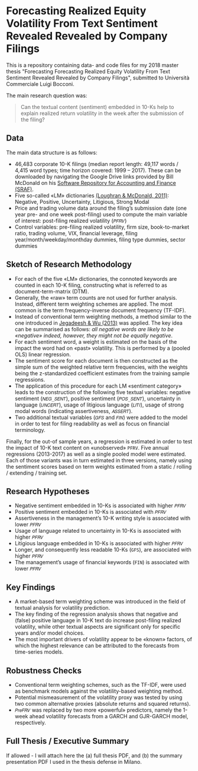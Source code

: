 # Forecasting  Realized Equity Volatility From Text Sentiment Revealed Revealed by Company Filings

This is a repository containing data- and code files for my 2018 master thesis "Forecasting Forecasting Realized Equity Volatility From Text Sentiment Revealed Revealed by Company Filings", submitted to Università Commerciale Luigi Bocconi. 

The main research question was:

> Can the textual content (sentiment) embedded in 10-Ks help to explain realized return volatility in the week after the submission of the filing?


## Data

The main data structure is as follows:

* 46,483 corporate 10-K filings (median report length: 49,117 words / 4,415 word types; time horizon covered: 1999 – 2017). These can be downloaded by navigating the Google Drive links provided by Bill McDonald on his [Software Repository for Accounting and Finance (SRAF)](https://sraf.nd.edu/data/stage-one-10-x-parse-data/). 
* Five so-called «LM» dictionaries [(Loughran & McDonald, 2011)](https://papers.ssrn.com/sol3/papers.cfm?abstract_id=1331573): Negative, Positive, Uncertainty, Litigious, Strong Modal 
* Price and trading volume data around the filing’s submission date (one year pre- and one week post-filing) used to compute the main variable of interest: post-filing realized volatility (`𝑃𝐹𝑅𝑉`)
* Control variables: pre-filing realized volatility, firm size, book-to-market ratio, trading volume, VIX, financial leverage, filing year/month/weekday/monthday dummies, filing type dummies, sector dummies


## Sketch of Research Methodology

* For each of the five «LM» dictionaries, the connoted keywords are counted in each 10-K filing, constructing what is referred to as document-term-matrix (DTM).
* Generally, the «raw» term counts are not used for further analysis. Instead, different term weighting schemes are applied. The most common is the term frequency-inverse document frequency (TF-IDF). 
* Instead of conventional term weighting methods, a method similar to the one introduced in [Jegadeesh & Wu (2013)](https://papers.ssrn.com/sol3/papers.cfm?abstract_id=1787273) was applied. The key idea can be summarised as follows: *all negative words are likely to be «negative» indeed, however, they might not be equally negative*.
* For each sentiment word, a weight is estimated on the basis of the impact the word had on «past» volatility. This is performed by a (pooled OLS) linear regression.
* The sentiment score for each document is then constructed as the simple sum of the weighted relative term frequencies, with the weights being the z-standardized coefficient estimates from the training sample regressions. 
* The application of this procedure for each LM «sentiment category» leads to the construction of the following five textual variables: negative sentiment (`𝑁𝐸𝐺_𝑆𝐸𝑁𝑇`), positive sentiment (`𝑃𝑂𝑆_𝑆𝐸𝑁𝑇`), uncertainty in language (`𝑈𝑁𝐶𝐸𝑅𝑇`), usage of litigious language (`𝐿𝐼𝑇𝐼`), usage of strong modal words (indicating assertiveness, `𝐴𝑆𝑆𝐸𝑅𝑇`).
* Two additional textual variables (`𝐺𝐹𝑆` and `𝐹𝐼𝑁`) were added to the model in order to test for filing readability as well as focus on financial terminology.

Finally, for the out-of sample years, a regression is estimated in order to test the impact of 10-K text content on «unobserved» `PFRV`. Five annual regressions (2013-2017) as well as a single pooled model were estimated. Each of those variants was in turn estimated in three versions, namely using the sentiment scores based on term weights estimated from a static / rolling / extending / training set.


## Research Hypotheses

* Negative sentiment embedded in 10-Ks is associated with higher `𝑃𝐹𝑅𝑉`
* Positive sentiment embedded in 10-Ks is associated with `𝑃𝐹𝑅𝑉`
* Assertiveness in the management’s 10-K writing style is associated with lower `𝑃𝐹𝑅𝑉`
* Usage of language related to uncertainty in 10-Ks is associated with higher `𝑃𝐹𝑅𝑉`
* Litigious language embedded in 10-Ks is associated with higher `𝑃𝐹𝑅𝑉`
* Longer, and consequently less readable 10-Ks (`GFS`), are associated with higher `𝑃𝐹𝑅𝑉`
* The management’s usage of financial keywords (`FIN`) is associated with lower `𝑃𝐹𝑅𝑉`


## Key Findings

* A market-based term weighting scheme was introduced in the field of textual analysis for volatility prediction.
* The key finding of the regression analysis shows that negative and (false) positive language in 10-K text do increase post-filing realized volatility, while other textual aspects are significant only for specific years and/or model choices.
* The most important drivers of volatility appear to be «known» factors, of which the highest relevance can be attributed to the forecasts from time-series models.


## Robustness Checks

* Conventional term weighting schemes, such as the TF-IDF, were used as benchmark models against the volatility-based weighting method.
* Potential mismeasurement of the volatility proxy was tested by using two common alternative proxies (absolute returns and squared returns).
* `𝑃𝑟𝑒𝐹𝑅𝑉` was replaced by two more «powerful» predictors, namely the 1-week ahead volatility forecasts from a GARCH and GJR-GARCH model, respectively. 


## Full Thesis / Executive Summary

If allowed - I will attach here the (a) full thesis PDF, and (b) the summary presentation PDF I used in the thesis defense in Milano. 
